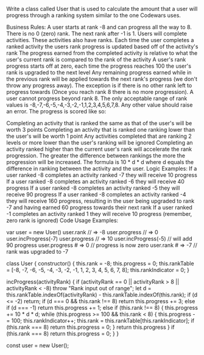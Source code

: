 Write a class called User that is used to calculate the amount that a user will progress through a ranking system similar to the one Codewars uses.

Business Rules:
A user starts at rank -8 and can progress all the way to 8.
There is no 0 (zero) rank. The next rank after -1 is 1.
Users will complete activities. These activities also have ranks.
Each time the user completes a ranked activity the users rank progress is updated based off of the activity's rank
The progress earned from the completed activity is relative to what the user's current rank is compared to the rank of the activity
A user's rank progress starts off at zero, each time the progress reaches 100 the user's rank is upgraded to the next level
Any remaining progress earned while in the previous rank will be applied towards the next rank's progress (we don't throw any progress away). The exception is if there is no other rank left to progress towards (Once you reach rank 8 there is no more progression).
A user cannot progress beyond rank 8.
The only acceptable range of rank values is -8,-7,-6,-5,-4,-3,-2,-1,1,2,3,4,5,6,7,8. Any other value should raise an error.
The progress is scored like so:

Completing an activity that is ranked the same as that of the user's will be worth 3 points
Completing an activity that is ranked one ranking lower than the user's will be worth 1 point
Any activities completed that are ranking 2 levels or more lower than the user's ranking will be ignored
Completing an activity ranked higher than the current user's rank will accelerate the rank progression. The greater the difference between rankings the more the progression will be increased. The formula is 10 * d * d where d equals the difference in ranking between the activity and the user.
Logic Examples:
If a user ranked -8 completes an activity ranked -7 they will receive 10 progress
If a user ranked -8 completes an activity ranked -6 they will receive 40 progress
If a user ranked -8 completes an activity ranked -5 they will receive 90 progress
If a user ranked -8 completes an activity ranked -4 they will receive 160 progress, resulting in the user being upgraded to rank -7 and having earned 60 progress towards their next rank
If a user ranked -1 completes an activity ranked 1 they will receive 10 progress (remember, zero rank is ignored)
Code Usage Examples:

var user = new User()
user.rank // => -8
user.progress // => 0
user.incProgress(-7)
user.progress // => 10
user.incProgress(-5) // will add 90 progress
user.progress # => 0 // progress is now zero
user.rank # => -7 // rank was upgraded to -7




class User {
  constructor() {
    this.rank = -8;
    this.progress = 0;
    this.rankTable = [-8, -7, -6, -5, -4, -3, -2, -1, 1, 2, 3, 4, 5, 6, 7, 8];
    this.rankIndicator = 0;
  }

  incProgress(activityRank) {
    if (activityRank == 0 || activityRank > 8 || activityRank < -8) throw "Rank input out of range";
    let d =
      this.rankTable.indexOf(activityRank) - this.rankTable.indexOf(this.rank);
    if (d <= -2) return;
    if (d === 0 && this.rank !== 8) return this.progress += 3;
    else if (d === -1) return this.progress += 1;
    else if (this.rank !== 8) {
      this.progress += 10 * d * d;
      while (this.progress >= 100 && this.rank < 8) {
        this.progress -= 100;
        this.rankIndicator++;
        this.rank = this.rankTable[this.rankIndicator];
        if (this.rank === 8) return this.progress = 0;
      }
      return this.progress
    }
    if (this.rank === 8) return this.progress = 0;
  }
}

const user = new User();


